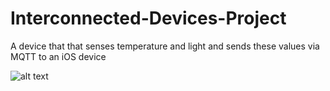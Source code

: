 # Interconnected-Devices-Project
A device that that senses temperature and light and sends these values via MQTT to an iOS device

![alt text](project-video.gif)
